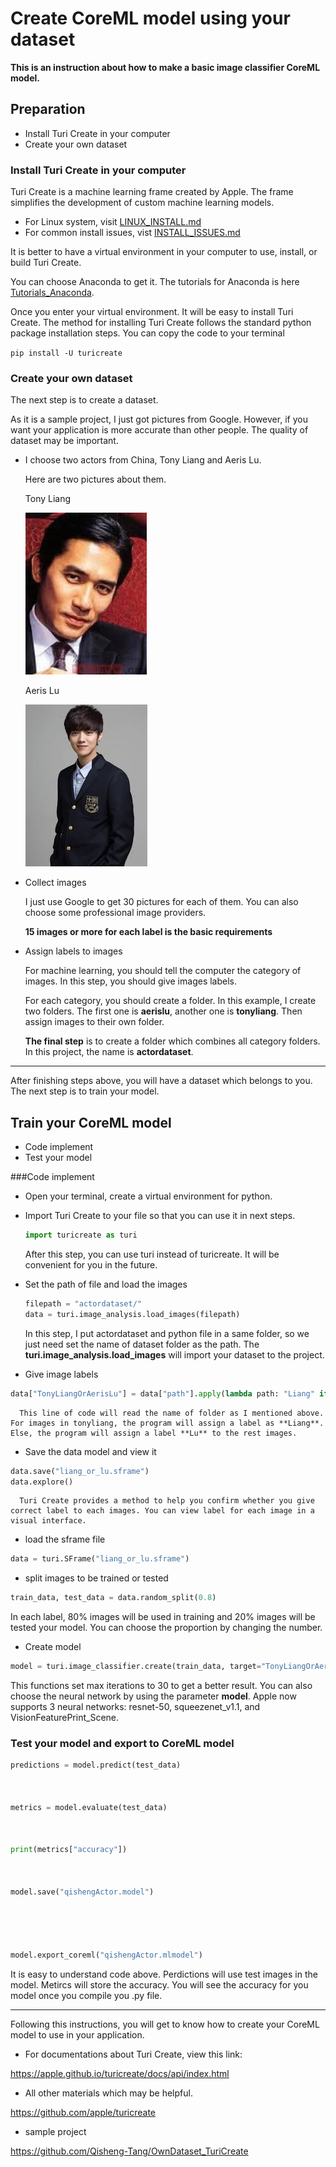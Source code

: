 # Create CoreML model using your dataset #

**This is an instruction about how to make a basic image classifier CoreML model.**
## Preparation

* Install Turi Create in your computer
* Create your own dataset

### Install Turi Create in your computer

Turi Create is a machine learning frame created by Apple. The frame simplifies the development of custom machine learning models.

* For Linux system, visit [LINUX_INSTALL.md](https://github.com/apple/turicreate/blob/master/LINUX_INSTALL.md)
* For common install issues, vist [INSTALL_ISSUES.md](https://github.com/apple/turicreate/blob/master/INSTALL_ISSUES.md)

It is better to have a virtual environment in your computer to use, install, or build Turi Create.

You can choose Anaconda to get it. The tutorials for Anaconda is here [Tutorials_Anaconda](https://docs.anaconda.com/anaconda/navigator/tutorials/).

Once you enter your virtual environment. It will be easy to install Turi Create. The method for installing Turi Create follows the standard python package installation steps. You can copy the code to your terminal

`pip install -U turicreate`

### Create your own dataset

The next step is to create a dataset.

As it is a sample project, I just got pictures from Google. However, if you want your application is more accurate than other people. The quality of dataset may be important.

* I choose two actors from China, Tony Liang and Aeris Lu.

  Here are two pictures about them.

  Tony Liang 
  
  ![Chaowei Liang](https://raw.githubusercontent.com/Qisheng-Tang/OwnDataset_TuriCreate/master/actordataset/tonyliang/images-2.jpeg)


  Aeris Lu

  ![Aeris Lu](https://raw.githubusercontent.com/Qisheng-Tang/OwnDataset_TuriCreate/master/actordataset/aerislu/images-1.jpeg)

* Collect images

  I just use Google to get 30 pictures for each of them. You can also choose some professional image providers.

  **15 images or more for each label is the basic requirements**

* Assign labels to images

  For machine learning, you should tell the computer the category of images. In this step, you should give images labels.

  For each category, you should create a folder. In this example, I create two folders. The first one is **aerislu**, another one is **tonyliang**. Then assign images to their own folder.

  **The final step** is to create a folder which combines all category folders. In this project, the name is **actordataset**.
  
***
After finishing steps above, you will have a dataset which belongs to you. The next step is to train your model.

## Train your CoreML model
* Code implement
* Test your model

###Code implement

* Open your terminal, create a virtual environment for python.

* Import Turi Create to your file so that you can use it in next steps.
  ```python 
  import turicreate as turi
  ```
  After this step, you can use turi instead of turicreate. It will be convenient for you in the future.
  
* Set the path of file and load the images
  ```python
  filepath = "actordataset/"
  data = turi.image_analysis.load_images(filepath)
  ```
  In this step, I put actordataset and python file in a same folder, so we just need set the name of dataset folder as the path.
  The **turi.image_analysis.load_images** will import your dataset to the project.

* Give image labels
```python
data["TonyLiangOrAerisLu"] = data["path"].apply(lambda path: "Liang" if "tonyliang" in path else "Lu")
```
      This line of code will read the name of folder as I mentioned above. For images in tonyliang, the program will assign a label as **Liang**. Else, the program will assign a label **Lu** to the rest images.

* Save the data model and view it
```python
data.save("liang_or_lu.sframe")
data.explore()
```
      Turi Create provides a method to help you confirm whether you give correct label to each images. You can view label for each image in a visual interface.
* load the sframe file
```python
data = turi.SFrame("liang_or_lu.sframe")
```
* split images to be trained or tested
```python
train_data, test_data = data.random_split(0.8)
```
In each label, 80% images will be used in training and 20% images will be tested your model. You can choose the proportion by changing the number.

* Create model
```python
model = turi.image_classifier.create(train_data, target="TonyLiangOrAerisLu", max_iterations=30)
```
 This functions set max iterations to 30 to get a better result. You can also choose the neural network by using the parameter **model**. Apple now supports 3 neural networks: resnet-50, squeezenet_v1.1, and VisionFeaturePrint_Scene.

 ### Test your model and export to CoreML model

 ```python
 predictions = model.predict(test_data)
 
 
 
 metrics = model.evaluate(test_data)
 
 
 
 print(metrics["accuracy"])
 
 
 
 model.save("qishengActor.model")
 
 
 
 
 
 model.export_coreml("qishengActor.mlmodel")
 ```
 It is easy to understand code above. Perdictions will use test images in the model. Metircs will store the accuracy. You will see the accuracy for you model once you compile you .py file.

 ***

 Following this instructions, you will get to know how to create your CoreML model to use in your application.

 * For documentations about Turi Create, view this link:

https://apple.github.io/turicreate/docs/api/index.html

 * All other materials which may be helpful.

https://github.com/apple/turicreate

  * sample project
  
https://github.com/Qisheng-Tang/OwnDataset_TuriCreate
 
